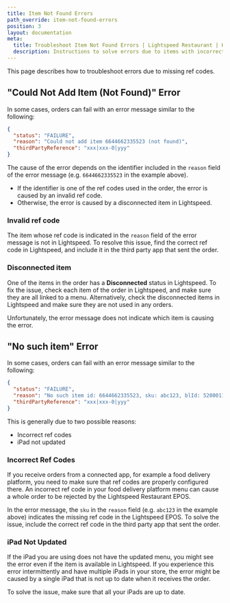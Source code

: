 ```yaml
---
title: Item Not Found Errors
path_override: item-not-found-errors
position: 3
layout: documentation
meta:
  title: Troubleshoot Item Not Found Errors | Lightspeed Restaurant | HubRise
  description: Instructions to solve errors due to items with incorrect ref codes in the orders you receive from third party apps.
---
```


This page describes how to troubleshoot errors due to missing ref codes.

## "Could Not Add Item (Not Found)" Error

In some cases, orders can fail with an error message similar to the following:

```json
{
  "status": "FAILURE",
  "reason": "Could not add item 6644662335523 (not found)",
  "thirdPartyReference": "xxx|xxx-0|yyy"
}
```

The cause of the error depends on the identifier included in the `reason` field of the error message (e.g. `6644662335523` in the example above).

- If the identifier is one of the ref codes used in the order, the error is caused by an invalid ref code.
- Otherwise, the error is caused by a disconnected item in Lightspeed.

### Invalid ref code

The item whose ref code is indicated in the `reason` field of the error message is not in Lightspeed. To resolve this issue, find the correct ref code in Lightspeed, and include it in the third party app that sent the order.

### Disconnected item

One of the items in the order has a **Disconnected** status in Lightspeed. To fix the issue, check each item of the order in Lightspeed, and make sure they are all linked to a menu. Alternatively, check the disconnected items in Lightspeed and make sure they are not used in any orders.

Unfortunately, the error message does not indicate which item is causing the error.

## "No such item" Error

In some cases, orders can fail with an error message similar to the following:

```json
{
  "status": "FAILURE",
  "reason": "No such item id: 6644662335523, sku: abc123, blId: 52000111222",
  "thirdPartyReference": "xxx|xxx-0|yyy"
}
```

This is generally due to two possible reasons:

- Incorrect ref codes
- iPad not updated

### Incorrect Ref Codes

If you receive orders from a connected app, for example a food delivery platform, you need to make sure that ref codes are properly configured there. An incorrect ref code in your food delivery platform menu can cause a whole order to be rejected by the Lightspeed Restaurant EPOS.

In the error message, the `sku` in the `reason` field (e.g. `abc123` in the example above) indicates the missing ref code in the Lightspeed EPOS. To solve the issue, include the correct ref code in the third party app that sent the order.

### iPad Not Updated

If the iPad you are using does not have the updated menu, you might see the error even if the item is available in Lightspeed. If you experience this error intermittently and have multiple iPads in your store, the error might be caused by a single iPad that is not up to date when it receives the order.

To solve the issue, make sure that all your iPads are up to date.
